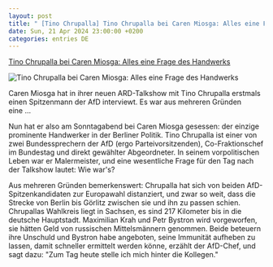 ```yaml
---
layout: post
title: " [Tino Chrupalla] Tino Chrupalla bei Caren Miosga: Alles eine Frage des Handwerks"
date: Sun, 21 Apr 2024 23:00:00 +0200
categories: entries DE
---
```

[Tino Chrupalla bei Caren Miosga: Alles eine Frage des Handwerks](https://www.zeit.de/kultur/film/2024-04/tino-chrupalla-caren-miosga-afd-ard)

![Tino Chrupalla bei Caren Miosga: Alles eine Frage des Handwerks](https://img.zeit.de/kultur/2024-04/tino-chrupalla-caren-miosga-afd-ard-teaserfoto/wide__1300x731)

Caren Miosga hat in ihrer neuen ARD-Talkshow mit Tino Chrupalla erstmals einen Spitzenmann der AfD interviewt. Es war aus mehreren Gründen eine ...

Nun hat er also am Sonntagabend bei Caren Miosga gesessen: der einzige prominente Handwerker in der Berliner Politik. Tino Chrupalla ist einer von zwei Bundessprechern der AfD (ergo Parteivorsitzenden), Co-Fraktionschef im Bundestag und direkt gewählter Abgeordneter. In seinem vorpolitischen Leben war er Malermeister, und eine wesentliche Frage für den Tag nach der Talkshow lautet: Wie war's?

Aus mehreren Gründen bemerkenswert: Chrupalla hat sich von beiden AfD-Spitzenkandidaten zur Europawahl distanziert, und zwar so weit, dass die Strecke von Berlin bis Görlitz zwischen sie und ihn zu passen schien. Chrupallas Wahlkreis liegt in Sachsen, es sind 217 Kilometer bis in die deutsche Hauptstadt. Maximilian Krah und Petr Bystron wird vorgeworfen, sie hätten Geld von russischen Mittelsmännern genommen. Beide beteuern ihre Unschuld und Bystron habe angeboten, seine Immunität aufheben zu lassen, damit schneller ermittelt werden könne, erzählt der AfD-Chef, und sagt dazu: "Zum Tag heute stelle ich mich hinter die Kollegen."

